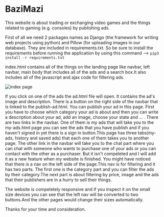 # BaziMazi

This website is about trading or exchanging video games and the things related to gaming (e.g. consoles) by publishing ads.

First of all we need 2 packages names as Django (the framework for writing web projects using python) and Pillow (for uploading images in our database). They are included in requirements.txt. So be sure to install the requirements before running the application by using this command --> ```pip3 install -r requirements.txt```

index.html contains all of the things on the landing page like navbar, left navbar,  main body that includes all of the ads and a search box.It also
includes all of  the javascript and ajax code for filtering ads.

![index page](file:///C:/Users/Aircode/Desktop/index.PNG)

If you click on one of  the ads the ad.html file will open. It contains the ad's image and description. 
There is a button on the right side of the navbar  that is linked to the publish-ad.html. You can publish your ad in this page. First you have to choose 
which category your ad is about and then you can write a description about your ad, add an image, choose your state and ... . There are two links in the 
navbar. One of  them is my ads that will take you to the my-ads.html page you can see the ads that you have publish and if you haven't signed in yet 
there is a sign in button.This page has three tabs(my-ads, history and saved ads) that each one of them takes you to another page. The other link in the 
navbar will take you to the chat part where you can chat with someone who wants to purchase one of your ads or you can contact with the other as a 
purchaser. But it isn't compeleted and I will add it as a new feature when my website is finished. You might have noticed that there is a nav on the left 
side of the page.This nav is for filtering and it has two parts. The first one is the category part and you can filter the ads by their category.The next part 
is about filtering by price, image and the ads that their publishers are in a hurry to sell their things.

The website is compeletely responsive and if you inspect it on the small size devices you can see that the left nav will be converted to two buttons.And 
the other pages would change their sizes automatically.

Thanks for your time and consideration.
